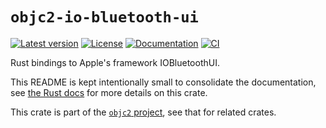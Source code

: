 # `objc2-io-bluetooth-ui`

[![Latest version](https://badgen.net/crates/v/objc2-io-bluetooth-ui)](https://crates.io/crates/objc2-io-bluetooth-ui)
[![License](https://badgen.net/badge/license/MIT/blue)](../LICENSE.txt)
[![Documentation](https://docs.rs/objc2-io-bluetooth-ui/badge.svg)](https://docs.rs/objc2-io-bluetooth-ui/)
[![CI](https://github.com/madsmtm/objc2/actions/workflows/ci.yml/badge.svg)](https://github.com/madsmtm/objc2/actions/workflows/ci.yml)

Rust bindings to Apple's framework IOBluetoothUI.

This README is kept intentionally small to consolidate the documentation, see
[the Rust docs](https://docs.rs/objc2-io-bluetooth-ui/) for more details on this crate.

This crate is part of the [`objc2` project](https://github.com/madsmtm/objc2),
see that for related crates.
